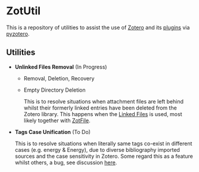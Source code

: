 # ZotUtil

This is a repository of utilities to assist the use of [Zotero](https://www.zotero.org) and its [plugins](https://www.zotero.org/support/plugins) via [pyzotero](https://github.com/urschrei/pyzotero).

## Utilities

- **Unlinked Files Removal** (In Progress)
  - Removal, Deletion, Recovery
  - Empty Directory Deletion

    This is to resolve situations when attachment files are left behind whilst their formerly linked entries have been deleted from the Zotero library. This happens when the [Linked Files](https://www.zotero.org/support/attaching_files#stored_files_and_linked_files) is used, most likely together with [ZotFile](https://github.com/jlegewie/zotfile).

- **Tags Case Unification** (To Do)

    This is to resolve situations when literally same tags co-exist in different cases (e.g. energy & Energy), due to diverse bibliography imported sources and the case sensitivity in Zotero. Some regard this as a feature whilst others, a bug, see discussion [here](https://forums.zotero.org/discussion/comment/317212).
